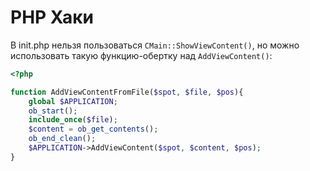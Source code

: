 # PHP Хаки

В init.php нельзя пользоваться `CMain::ShowViewContent()`, но можно использовать такую функцию-обертку над `AddViewContent()`:

````php
<?php

function AddViewContentFromFile($spot, $file, $pos){
    global $APPLICATION;
    ob_start();
    include_once($file);
    $content = ob_get_contents();
    ob_end_clean();
    $APPLICATION->AddViewContent($spot, $content, $pos);
}
````